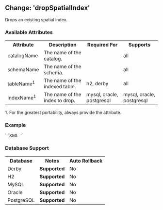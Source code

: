 Change: 'dropSpatialIndex'
------------------------------------

Drops an existing spatial index.

<h3>Available Attributes</h3>
<table>
   <tr>
      <th>Attribute</th>
      <th>Description</th>
      <th>Required For</th>
      <th>Supports</th>
   </tr>
   <tr>
      <td>catalogName</td>
      <td>The name of the catalog.</td>
      <td></td>
      <td>all</td>
   </tr>
   <tr>
      <td>schemaName</td>
      <td>The name of the schema.</td>
      <td></td>
      <td>all</td>
   </tr>
   <tr>
      <td>tableName<sup>1</sup></td>
      <td>The name of the indexed table.</td>
      <td>h2, derby</td>
      <td>all</td>
   </tr>
   <tr>
      <td>indexName<sup>1</sup></td>
      <td>The name of the index to drop.</td>
      <td>mysql, oracle, postgresql</td>
      <td>mysql, oracle, postgresql</td>
   </tr>
</table>
1. For the greatest portability, always provide the attribute.

<h3>Example</h3>
```XML
<changeSet id="1" author="bob">
   <spatial:dropSpatialIndex tableName="home" indexName="home_location_idx"/>
</changeSet>
```

<h3>Database Support</h3>

<table>
   <tr>
      <th>Database</th>
      <th>Notes</th>
      <th>Auto Rollback</th>
   </tr>
   <tr>
      <td>Derby</td>
      <td><b>Supported</b></td>
      <td>No</td>
   </tr>
   <tr>
      <td>H2</td>
      <td><b>Supported</b></td>
      <td>No</td>
   </tr>
   <tr>
      <td>MySQL</td>
      <td><b>Supported</b></td>
      <td>No</td>
   </tr>
   <tr>
      <td>Oracle</td>
      <td><b>Supported</b></td>
      <td>No</td>
   </tr>
   <tr>
      <td>PostgreSQL</td>
      <td><b>Supported</b></td>
      <td>No</td>
   </tr>
</table>
